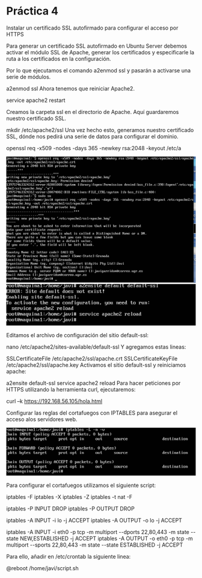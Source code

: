 **Práctica 4**
==============

Instalar un certificado SSL autofirmado para configurar el acceso por HTTPS

Para generar un certificado SSL autofirmado en Ubuntu Server debemos activar el módulo SSL de Apache, generar los certificados y especificarle la ruta a los certificados en la configuración.

Por lo que ejecutamos el comando a2enmod ssl y pasarán a activarse una serie de módulos.

a2enmod ssl
Ahora tenemos que reiniciar Apache2.

service apache2 restart

Creamos la carpeta ssl en el directorio de Apache. Aquí guardaremos nuestro certificado SSL.

mkdir /etc/apache2/ssl
Una vez hecho esto, generamos nuestro certificado SSL, dónde nos pedirá una serie de datos para configurar el dominio.

openssl req -x509 -nodes -days 365 -newkey rsa:2048 -keyout /etc/a

<img src="https://github.com/javigarridom95/SWAP/blob/master/P4/imagenes/img1.png">

<img src="https://github.com/javigarridom95/SWAP/blob/master/P4/imagenes/img2.png">

Editamos el archivo de configuración del sitio default-ssl:

nano /etc/apache2/sites-available/default-ssl
Y agregamos estas lineas:

SSLCertificateFile /etc/apache2/ssl/apache.crt 
SSLCertificateKeyFile /etc/apache2/ssl/apache.key
Activamos el sitio default-ssl y reiniciamos apache:

a2ensite default-ssl 
service apache2 reload
Para hacer peticiones por HTTPS utilizando la herramienta curl, ejecutaremos:

curl –k https://192.168.56.105/hola.html


Configurar las reglas del cortafuegos con IPTABLES para asegurar el acceso alos servidores web.

<img src="https://github.com/javigarridom95/SWAP/blob/master/P4/imagenes/img3.png">

Para configurar el cortafuegos utilizamos el siguiente script:

iptables -F
iptables -X
iptables -Z
iptables -t nat -F

iptables -P INPUT DROP
iptables -P OUTPUT DROP

iptables -A INPUT -i lo -j ACCEPT
iptables -A OUTPUT -o lo -j ACCEPT

iptables -A INPUT -i eth0 -p tcp -m multiport --dports 22,80,443 -m state --state NEW,ESTABLISHED -j ACCEPT
iptables -A OUTPUT -o eth0 -p tcp -m multiport --sports 22,80,443 -m state --state ESTABLISHED -j ACCEPT


Para ello, añadir en /etc/crontab la siguiente linea:

@reboot /home/javi/script.sh




